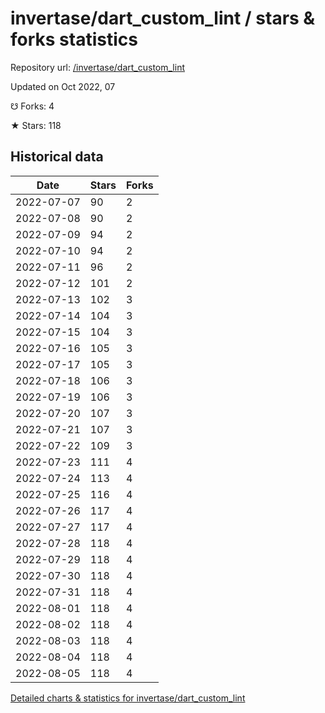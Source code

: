 # invertase/dart_custom_lint / stars & forks statistics

Repository url: [/invertase/dart_custom_lint](https://github.com/invertase/dart_custom_lint)

Updated on Oct 2022, 07

☋ Forks: 4

★ Stars: 118

## Historical data
| Date | Stars | Forks |
|------|-------|-------|
| 2022-07-07 | 90 | 2 | 
| 2022-07-08 | 90 | 2 | 
| 2022-07-09 | 94 | 2 | 
| 2022-07-10 | 94 | 2 | 
| 2022-07-11 | 96 | 2 | 
| 2022-07-12 | 101 | 2 | 
| 2022-07-13 | 102 | 3 | 
| 2022-07-14 | 104 | 3 | 
| 2022-07-15 | 104 | 3 | 
| 2022-07-16 | 105 | 3 | 
| 2022-07-17 | 105 | 3 | 
| 2022-07-18 | 106 | 3 | 
| 2022-07-19 | 106 | 3 | 
| 2022-07-20 | 107 | 3 | 
| 2022-07-21 | 107 | 3 | 
| 2022-07-22 | 109 | 3 | 
| 2022-07-23 | 111 | 4 | 
| 2022-07-24 | 113 | 4 | 
| 2022-07-25 | 116 | 4 | 
| 2022-07-26 | 117 | 4 | 
| 2022-07-27 | 117 | 4 | 
| 2022-07-28 | 118 | 4 | 
| 2022-07-29 | 118 | 4 | 
| 2022-07-30 | 118 | 4 | 
| 2022-07-31 | 118 | 4 | 
| 2022-08-01 | 118 | 4 | 
| 2022-08-02 | 118 | 4 | 
| 2022-08-03 | 118 | 4 | 
| 2022-08-04 | 118 | 4 | 
| 2022-08-05 | 118 | 4 | 


[Detailed charts & statistics for invertase/dart_custom_lint](https://reviewgithub.com/rep/invertase/dart_custom_lint)
